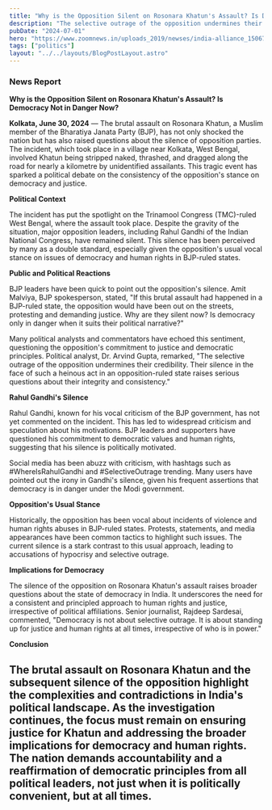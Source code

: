 ```yaml
---
title: "Why is the Opposition Silent on Rosonara Khatun's Assault? Is Democracy Not in Danger Now?"
description: "The selective outrage of the opposition undermines their credibility. Their silence in the face of such a heinous act in an opposition-ruled state"
pubDate: "2024-07-01"
hero: "https://www.zoomnews.in/uploads_2019/newses/india-alliance_1506773303_sm.webp"
tags: ["politics"]
layout: "../../layouts/BlogPostLayout.astro"
---
```

### News Report

**Why is the Opposition Silent on Rosonara Khatun's Assault? Is Democracy Not in Danger Now?**

**Kolkata, June 30, 2024** — The brutal assault on Rosonara Khatun, a Muslim member of the Bharatiya Janata Party (BJP), has not only shocked the nation but has also raised questions about the silence of opposition parties. The incident, which took place in a village near Kolkata, West Bengal, involved Khatun being stripped naked, thrashed, and dragged along the road for nearly a kilometre by unidentified assailants. This tragic event has sparked a political debate on the consistency of the opposition's stance on democracy and justice.

**Political Context**

The incident has put the spotlight on the Trinamool Congress (TMC)-ruled West Bengal, where the assault took place. Despite the gravity of the situation, major opposition leaders, including Rahul Gandhi of the Indian National Congress, have remained silent. This silence has been perceived by many as a double standard, especially given the opposition's usual vocal stance on issues of democracy and human rights in BJP-ruled states.

**Public and Political Reactions**

BJP leaders have been quick to point out the opposition's silence. Amit Malviya, BJP spokesperson, stated, "If this brutal assault had happened in a BJP-ruled state, the opposition would have been out on the streets, protesting and demanding justice. Why are they silent now? Is democracy only in danger when it suits their political narrative?"

Many political analysts and commentators have echoed this sentiment, questioning the opposition's commitment to justice and democratic principles. Political analyst, Dr. Arvind Gupta, remarked, "The selective outrage of the opposition undermines their credibility. Their silence in the face of such a heinous act in an opposition-ruled state raises serious questions about their integrity and consistency."

**Rahul Gandhi's Silence**

Rahul Gandhi, known for his vocal criticism of the BJP government, has not yet commented on the incident. This has led to widespread criticism and speculation about his motivations. BJP leaders and supporters have questioned his commitment to democratic values and human rights, suggesting that his silence is politically motivated.

Social media has been abuzz with criticism, with hashtags such as #WhereIsRahulGandhi and #SelectiveOutrage trending. Many users have pointed out the irony in Gandhi's silence, given his frequent assertions that democracy is in danger under the Modi government.

**Opposition's Usual Stance**

Historically, the opposition has been vocal about incidents of violence and human rights abuses in BJP-ruled states. Protests, statements, and media appearances have been common tactics to highlight such issues. The current silence is a stark contrast to this usual approach, leading to accusations of hypocrisy and selective outrage.

**Implications for Democracy**

The silence of the opposition on Rosonara Khatun's assault raises broader questions about the state of democracy in India. It underscores the need for a consistent and principled approach to human rights and justice, irrespective of political affiliations. Senior journalist, Rajdeep Sardesai, commented, "Democracy is not about selective outrage. It is about standing up for justice and human rights at all times, irrespective of who is in power."

**Conclusion**

The brutal assault on Rosonara Khatun and the subsequent silence of the opposition highlight the complexities and contradictions in India's political landscape. As the investigation continues, the focus must remain on ensuring justice for Khatun and addressing the broader implications for democracy and human rights. The nation demands accountability and a reaffirmation of democratic principles from all political leaders, not just when it is politically convenient, but at all times.
---